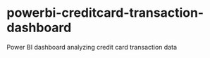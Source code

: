 # powerbi-creditcard-transaction-dashboard
Power BI dashboard analyzing credit card transaction data
